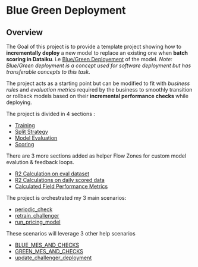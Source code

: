 # Blue Green Deployment

## Overview

The Goal of this project is to provide a template project showing how to **incrementally deploy** a new model to replace an existing one when **batch scoring in Dataiku**. i.e [Blue/Green Deployement](https://en.wikipedia.org/wiki/Blue%E2%80%93green_deployment) of the model.
*Note: Blue/Green deployment is a concept used for software deployment but has transferable concepts to this task.*

The project acts as a starting point but can be modified to fit with *business rules* and *evaluation metrics* required by the business to smoothly transition or rollback models based on their **incremental performance checks** while deploying.

The project is divided in 4 sections : 
- [Training](flow_zone:default)
- [Split Strategy](flow_zone:zxmghd6)
- [Model Evaluation](flow_zone:XPCSR62)
- [Scoring](flow_zone:0PbNYNt)

There are 3 more sections added as helper Flow Zones for custom model evalution & feedback loops.
- [R2 Calculation on eval dataset](flow_zone:d33enLB)
- [R2 Calculations on daily scored data](flow_zone:sFfrQKx)
- [Calculated Field Performance Metrics](flow_zone:XHCHKLM)

The project is orchestrated my 3 main scenarios:
- [periodic_check](scenario:PERIODIC_CHECK)
- [retrain_challenger](scenario:RETRAIN_CHALLENGER)
- [run_pricing_model](scenario:RUN_PRICING_MODEL)

These scenarios will leverage 3 other help scenarios
- [BLUE_MES_AND_CHECKS](scenario:BLUE_MES_AND_CHECKS)
- [GREEN_MES_AND_CHECKS](scenario:GREEN_MES_AND_CHECKS)
- [update_challenger_deployment](scenario:UPDATE_CHALLENGER_DEPLOYMENT)





